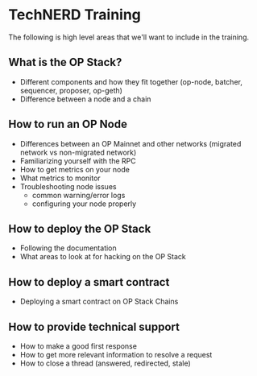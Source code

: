 # TechNERD Training

The following is high level areas that we'll want to include in the training.

## What is the OP Stack?

- Different components and how they fit together (op-node, batcher, sequencer, proposer, op-geth)
- Difference between a node and a chain

## How to run an OP Node

- Differences between an OP Mainnet and other networks (migrated network vs non-migrated network)
- Familiarizing yourself with the RPC
- How to get metrics on your node
- What metrics to monitor
- Troubleshooting node issues
  - common warning/error logs
  - configuring your node properly

## How to deploy the OP Stack

- Following the documentation
- What areas to look at for hacking on the OP Stack

## How to deploy a smart contract

- Deploying a smart contract on OP Stack Chains

## How to provide technical support

- How to make a good first response
- How to get more relevant information to resolve a request
- How to close a thread (answered, redirected, stale)
